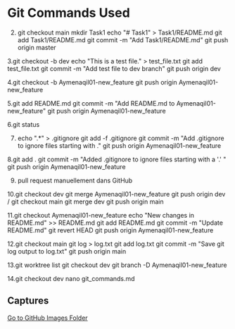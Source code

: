 # Git Commands Used 
2. git checkout main 
mkdir Task1
echo "# Task1" > Task1/README.md 
git add Task1/README.md
git commit -m "Add Task1/README.md"
git push origin master

3.git checkout -b dev
echo "This is a test file." > test_file.txt
git add test_file.txt
git commit -m "Add test file to dev branch"
git push origin dev

4.git checkout -b Aymenaqil01-new_feature
git push origin Aymenaqil01-new_feature

5.git add README.md
git commit -m "Add README.md to Aymenaqil01-new_feature"
git push origin Aymenaqil01-new_feature

6.git status

7. echo ".*" > .gitignore
git add -f .gitignore
git commit -m "Add .gitignore to ignore files starting with ."
git push origin Aymenaqil01-new_feature

8.git add .
git commit -m "Added .gitignore to ignore files starting with a '.' "
git push origin Aymenaqil01-new_feature

9. pull request manuellement dans GitHub

10.git checkout dev
git merge Aymenaqil01-new_feature
git push origin dev / 
git checkout main
git merge dev
git push origin main

11.git checkout Aymenaqil01-new_feature
echo "New changes in README.md" >> README.md
git add README.md
git commit -m "Update README.md"
git revert HEAD
git push origin Aymenaqil01-new_feature

12.git checkout main
git log > log.txt
git add log.txt
git commit -m "Save git log output to log.txt"
git push origin main

13.git worktree list
git checkout dev
git branch -D Aymenaqil01-new_feature

14.git checkout dev
nano git_commands.md
<h2>Captures</h2>
<a href="https://github.com/Aymenaqil01/Devops/tree/main/images" target="_blank">Go to GitHub Images Folder</a>
